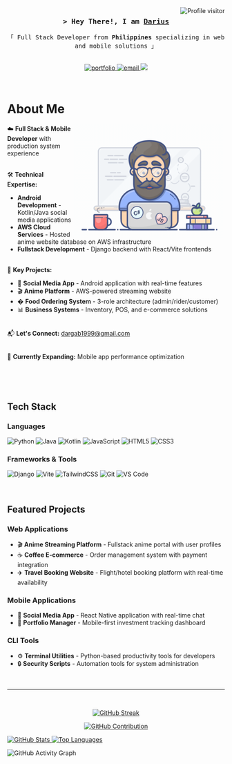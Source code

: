 <!--
<h2 align="center">
  Welcome to Cyber Arcenal's World!
  <img src="https://media.giphy.com/media/hvRJCLFzcasrR4ia7z/giphy.gif" width="28">
</h2>
-->

<a align="right" href="https://komarev.com/ghpvc/?username=Cyber-Arcenal">
  <img align="right" src="https://komarev.com/ghpvc/?username=Cyber-Arcenal&label=Visitors&color=0e75b6&style=flat" alt="Profile visitor" />
</a>

<!-- Intro  -->
<h3 align="center">
        <samp>&gt; Hey There!, I am
                <b><a target="_blank" href="https://darius-g.vercel.app">Darius</a></b>
        </samp>
</h3>

<p align="center"> 
  <samp>
    「 Full Stack Developer from <b>Philippines</b> specializing in web and mobile solutions 」
    <br>
    <br>
  </samp>
</p>

<p align="center">
 <a href="https://darius-g.vercel.app" target="blank">
  <img src="https://img.shields.io/badge/Portfolio-DC143C?style=for-the-badge&logo=google-chrome&logoColor=white" alt="portfolio" />
 </a>
 <a href="mailto:your-email@example.com" target="_blank">
  <img src="https://img.shields.io/badge/Gmail-D14836?style=for-the-badge&logo=gmail&logoColor=white" alt="email" />
 </a>
 <a href="https://github.com/Cyber-Arcenal" target="_blank">
  <img src="https://img.shields.io/badge/GitHub-100000?style=for-the-badge&logo=github&logoColor=white" />
 </a>
</p>
<br />


<!-- About Section -->
# About Me
 
<p>
 <img align="right" width="350" src="/assets/programmer.gif" alt="Coding gif" />
  
 ☁️ **Full Stack & Mobile Developer** with production system experience<br/><br/>
 
 🛠️ **Technical Expertise:**
   - **Android Development** - Kotlin/Java social media applications
   - **AWS Cloud Services** - Hosted anime website database on AWS infrastructure
   - **Fullstack Development** - Django backend with React/Vite frontends<br/><br/>
 
 🚀 **Key Projects:**
   - 📱 **Social Media App** - Android application with real-time features
   - 🎬 **Anime Platform** - AWS-powered streaming website 
   - � **Food Ordering System** - 3-role architecture (admin/rider/customer)
   - 📊 **Business Systems** - Inventory, POS, and e-commerce solutions<br/><br/>
 
 📬 **Let's Connect:** dargab1999@gmail.com<br/><br/>
 
 🔭 **Currently Expanding:** Mobile app performance optimization
</p>

<br/>
<br/>
<br/>

## Tech Stack

### Languages
![Python](https://img.shields.io/badge/Python-3776AB?style=for-the-badge&logo=python&logoColor=white)
![Java](https://img.shields.io/badge/Java-ED8B00?style=for-the-badge&logo=openjdk&logoColor=white)
![Kotlin](https://img.shields.io/badge/Kotlin-7F52FF?style=for-the-badge&logo=kotlin&logoColor=white)
![JavaScript](https://img.shields.io/badge/JavaScript-F7DF1E?style=for-the-badge&logo=javascript&logoColor=black)
![HTML5](https://img.shields.io/badge/HTML5-E34F26?style=for-the-badge&logo=html5&logoColor=white)
![CSS3](https://img.shields.io/badge/CSS3-1572B6?style=for-the-badge&logo=css3&logoColor=white)

### Frameworks & Tools
![Django](https://img.shields.io/badge/Django-092E20?style=for-the-badge&logo=django&logoColor=white)
![Vite](https://img.shields.io/badge/Vite-B73BFE?style=for-the-badge&logo=vite&logoColor=FFD62E)
![TailwindCSS](https://img.shields.io/badge/Tailwind_CSS-38B2AC?style=for-the-badge&logo=tailwind-css&logoColor=white)
![Git](https://img.shields.io/badge/Git-F05032?style=for-the-badge&logo=git&logoColor=white)
![VS Code](https://img.shields.io/badge/VS_Code-007ACC?style=for-the-badge&logo=visual-studio-code&logoColor=white)

<br/>

## Featured Projects

### Web Applications
- 🎬 **Anime Streaming Platform** - Fullstack anime portal with user profiles
- ☕ **Coffee E-commerce** - Order management system with payment integration
- ✈️ **Travel Booking Website** - Flight/hotel booking platform with real-time availability

### Mobile Applications
- 📱 **Social Media App** - React Native application with real-time chat
- 💼 **Portfolio Manager** - Mobile-first investment tracking dashboard

### CLI Tools
- ⚙️ **Terminal Utilities** - Python-based productivity tools for developers
- 🔒 **Security Scripts** - Automation tools for system administration

<br/>
<hr/>
<br/>

<p align="center">
  <a href="https://github.com/Cyber-Arcenal">
    <img src="https://github-readme-streak-stats.herokuapp.com/?user=Cyber-Arcenal&theme=radical&border=7F3FBF&background=0D1117" alt="GitHub Streak"/>
  </a>
</p>

<p align="center">
  <a href="https://github.com/Cyber-Arcenal">
    <img src="https://github-profile-summary-cards.vercel.app/api/cards/profile-details?username=Cyber-Arcenal&theme=radical" alt="GitHub Contribution"/>
  </a>
</p>

<a> 
  <a href="https://github.com/Cyber-Arcenal">
    <img alt="GitHub Stats" src="https://denvercoder1-github-readme-stats.vercel.app/api?username=Cyber-Arcenal&show_icons=true&count_private=true&theme=react&border_color=7F3FBF&bg_color=0D1117&title_color=F85D7F&icon_color=F8D866" height="192px" width="49.5%"/>
  </a>
  <a href="https://github.com/Cyber-Arcenal">
    <img alt="Top Languages" src="https://denvercoder1-github-readme-stats.vercel.app/api/top-langs/?username=Cyber-Arcenal&langs_count=8&layout=compact&theme=react&border_color=7F3FBF&bg_color=0D1117&title_color=F85D7F&icon_color=F8D866" height="192px" width="49.5%"/>
  </a>
</a>

<br/>

![GitHub Activity Graph](https://github-readme-activity-graph.vercel.app/graph?username=Cyber-Arcenal&custom_title=Darius's%20GitHub%20Activity&bg_color=0D1117&color=7F3FBF&line=7F3FBF&point=7F3FBF&area_color=FFFFFF&title_color=FFFFFF&area=true)